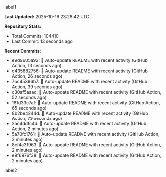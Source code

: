 
label1 
<!-- ACTIVITY_START -->
**Last Updated:** 2025-10-16 23:28:42 UTC

**Repository Stats:**
- Total Commits: 104410
- Last Commit: 13 seconds ago

**Recent Commits:**
- e9d9605a92: 🤖 Auto-update README with recent activity (GitHub Action, 13 seconds ago)
- d435882756: 🤖 Auto-update README with recent activity (GitHub Action, 26 seconds ago)
- 7bc45396b7: 🤖 Auto-update README with recent activity (GitHub Action, 39 seconds ago)
- c30af5aaac: 🤖 Auto-update README with recent activity (GitHub Action, 52 seconds ago)
- 181d33c7af: 🤖 Auto-update README with recent activity (GitHub Action, 65 seconds ago)
- 8b2be4244d: 🤖 Auto-update README with recent activity (GitHub Action, 79 seconds ago)
- 2ac4ddfc4d: 🤖 Auto-update README with recent activity (GitHub Action, 2 minutes ago)
- 5a70fc1761: 🤖 Auto-update README with recent activity (GitHub Action, 2 minutes ago)
- 8cf4a31963: 🤖 Auto-update README with recent activity (GitHub Action, 2 minutes ago)
- e9f6976f38: 🤖 Auto-update README with recent activity (GitHub Action, 2 minutes ago)
<!-- ACTIVITY_END -->

label2
